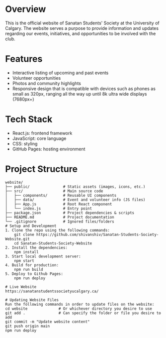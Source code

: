 # Overview
This is the official website of Sanatan Students' Society at the University of Calgary. The website serves a purpose to provide information and updates regarding our events, initiatives, and opportunities to be involved with the club.

# Features
- Interactive listing of upcoming and past events
- Volunteer opportunities
- Photos and community highlights
- Responsive design that is compatible with devices such as phones as small as 320px, ranging all the way up until 8k ultra wide displays (7680px+)

# Tech Stack
- React.js: frontend framework
- JavaScript: core language
- CSS: styling
- GitHub Pages: hosting environment

# Project Structure
```plaintext
website/
├── public/               # Static assets (images, icons, etc.)
├── src/                  # Main source code
│   ├── components/       # Reusable UI components
│   ├── data/             # Event and volunteer info (JS files)
│   ├── App.js            # Root React component
│   └── index.js          # Entry point
├── package.json          # Project dependencies & scripts
├── README.md             # Project documentation
└── .gitignore            # Ignored files/folders
# Setup and Development
1. Clone the repo using the following commands:
    git clone https://github.com/shivanshiv/Sanatan-Students-Society-Website.git
    cd Sanatan-Students-Society-Website
2. Install the dependencies:
    npm install
3. Start local development server:
    npm start
4. Build for production:
    npm run build
5. Deploy to Github Pages:
    npm run deploy

# Live Website
https://sanatanstudentssocietyucalgary.ca/

# Updating Website Files
Run the following commands in order to update files on the website:
cd website              # Or whichever directory you desire to use
git add .               # Can specify the folder or file you desire to add
git commit -m "Update website content"
git push origin main
npm run deploy

